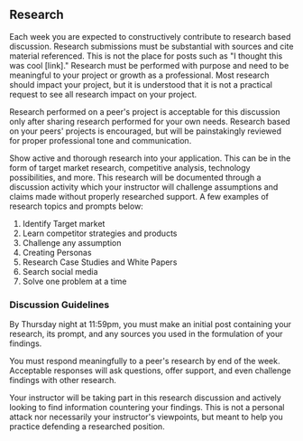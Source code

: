 ## Research

Each week you are expected to constructively contribute to research based discussion. Research submissions must be substantial with sources and cite material referenced. This is not the place for posts such as "I thought this was cool [link]." Research must be performed with purpose and need to be meaningful to your project or growth as a professional. Most research should impact your project, but it is understood that it is not a practical request to see all research impact on your project.

Research performed on a peer's project is acceptable for this discussion only after sharing research performed for your own needs. Research based on your peers' projects is encouraged, but will be painstakingly reviewed for proper professional tone and communication.

Show active and thorough research into your application. This can be in the form of target market research, competitive analysis, technology possibilities, and more. This research will be documented through a discussion activity which your instructor will challenge assumptions and claims made without properly researched support. A few examples of research topics and prompts below:

1. Identify Target market
2. Learn competitor strategies and products
3. Challenge any assumption
4. Creating Personas
5. Research Case Studies and White Papers
6. Search social media
7. Solve one problem at a time

### Discussion Guidelines

By Thursday night at 11:59pm, you must make an initial post containing your research, its prompt, and any sources you used in the formulation of your findings.

You must respond meaningfully to a peer's research by end of the week. Acceptable responses will ask questions, offer support, and even challenge findings with other research.

Your instructor will be taking part in this research discussion and actively looking to find information countering your findings. This is not a personal attack nor necessarily your instructor's viewpoints, but meant to help you practice defending a researched position.
